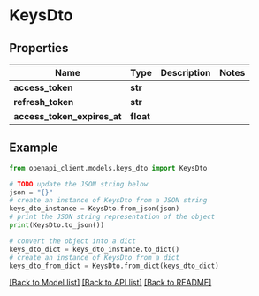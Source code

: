 # KeysDto


## Properties

Name | Type | Description | Notes
------------ | ------------- | ------------- | -------------
**access_token** | **str** |  | 
**refresh_token** | **str** |  | 
**access_token_expires_at** | **float** |  | 

## Example

```python
from openapi_client.models.keys_dto import KeysDto

# TODO update the JSON string below
json = "{}"
# create an instance of KeysDto from a JSON string
keys_dto_instance = KeysDto.from_json(json)
# print the JSON string representation of the object
print(KeysDto.to_json())

# convert the object into a dict
keys_dto_dict = keys_dto_instance.to_dict()
# create an instance of KeysDto from a dict
keys_dto_from_dict = KeysDto.from_dict(keys_dto_dict)
```
[[Back to Model list]](../README.md#documentation-for-models) [[Back to API list]](../README.md#documentation-for-api-endpoints) [[Back to README]](../README.md)



